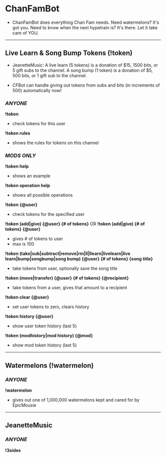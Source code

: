 # ChanFamBot

- ChanFamBot does everything Chan Fam needs. Need watermelons? It's got you. Need to know when the next hypetrain is? It's there. Let it take care of YOU.

---

## Live Learn & Song Bump Tokens (!token)

- JeanetteMusic: A live learn (5 tokens) is a donation of $15, 1500 bits, or 5 gift subs to the channel. A song bump (1 token) is a donation of $5, 500 bits, or 1 gift sub to the channel.

- CFBot can handle giving out tokens from subs and bits (in increments of 500) automatically now!

### _ANYONE_

**!token**

- check tokens for this user

**!token rules**

- shows the rules for tokens on this channel

### _MODS ONLY_

**!token help**

- shows an example

**!token operation help**

- shows all possible operations

**!token {@user}**

- check tokens for the specified user

**!token (add|give) {@user} {# of tokens}** OR **!token (add|give) {# of tokens} {@user}**

- gives # of tokens to user
- max is 100

**!token (take|sub|subtract|remove|rm|ll|llearn|livelearn|live learn|bump|songbump|song bump) {@user} {# of tokens} {song title}**

- take tokens from user, optionally save the song title

**!token (move|transfer) {@user} {# of tokens} {@recipient}**

- take tokens from a user, gives that amount to a recipient

**!token clear {@user}**

- set user tokens to zero, clears history

**!token history {@user}**

- show user token history (last 5)

**!token (modhistory|mod history) {@mod}**

- show mod token history (last 5)

---

## Watermelons (!watermelon)

### _ANYONE_

**!watermelon**

- gives out one of 1,000,000 watermelons kept and cared for by EpicMousie

---

## JeanetteMusic

### _ANYONE_

**!3sides**
